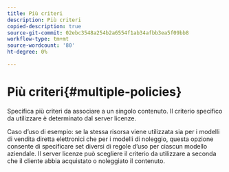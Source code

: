 ```yaml
---
title: Più criteri
description: Più criteri
copied-description: true
source-git-commit: 02ebc3548a254b2a6554f1ab34afbb3ea5f09bb8
workflow-type: tm+mt
source-wordcount: '80'
ht-degree: 0%

---
```


# Più criteri{#multiple-policies}

Specifica più criteri da associare a un singolo contenuto. Il criterio specifico da utilizzare è determinato dal server licenze.

Caso d’uso di esempio: se la stessa risorsa viene utilizzata sia per i modelli di vendita diretta elettronici che per i modelli di noleggio, questa opzione consente di specificare set diversi di regole d’uso per ciascun modello aziendale. Il server licenze può scegliere il criterio da utilizzare a seconda che il cliente abbia acquistato o noleggiato il contenuto.
